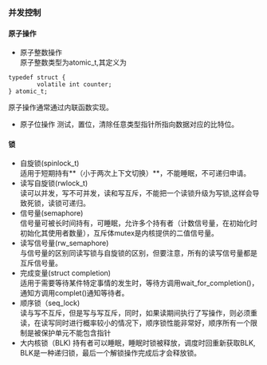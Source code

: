### 并发控制

#### 原子操作

- 原子整数操作  
原子整数类型为atomic\_t,其定义为
```
typedef struct {
        volatile int counter;
} atomic_t;
```
原子操作通常通过内联函数实现。
- 原子位操作
测试，置位，清除任意类型指针所指向数据对应的比特位。

#### 锁

- 自旋锁(spinlock\_t)  
适用于短期持有**（小于两次上下文切换）**，不能睡眠，不可递归申请。
- 读写自旋锁(rwlock\_t)   
读可以并发，写不可并发，读和写互斥，不能把一个读锁升级为写锁,这样会导致死锁，读锁可递归。
- 信号量(semaphore)  
信号量可被长时间持有，可睡眠，允许多个持有者（计数信号量，在初始化时初始化其使用者数量），互斥体mutex是内核提供的二值信号量。
- 读写信号量(rw\_semaphore)   
与信号量的区别同读写锁与自旋锁的区别，但要注意，所有的读写信号量都是互斥信号量。
- 完成变量(struct completion)  
适用于需要等待某件特定事情的发生时，等待方调用wait\_for\_completion()，通知方调用complet()通知等待者。
- 顺序锁（seq\_lock)  
读与写不互斥，但是写与写互斥，同时，如果读期间执行了写操作，则必须重读，在读写同时进行概率较小的情况下，顺序锁性能非常好，顺序所有一个限制是被保护单元不能包含指针
- 大内核锁（BLK)
持有者可以睡眠，睡眠时锁被释放，调度时回重新获取BLK, BLK是一种递归锁，最后一个解锁操作完成后才会释放锁。
